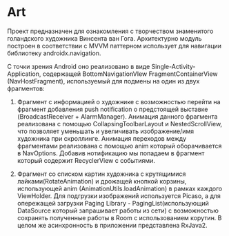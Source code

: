 # Art

Проект предназначен для ознакомления с творчеством знаменитого голандского художника Винсента ван Гога. Архитектурно модуль построен в соответствии с MVVM паттерном использует для навигации библиотеку androidx.navigation. 

С точки зрения Android оно реализовано в виде Single-Activity-Application, содержащей BottomNavigationVIew FragmentContainerView (NavHostFragment), используемый для подмены на один из двух фрагментов: 

1. Фрагмент с информацией о художнике с возможностью перейти на фрагмент добавления push notification о предстоящей выставке (BroadcastReceiver + AlarmManager). Анимация данного фрагмента реализована с помощью CollapsingToolbarLayout и NestedScrollView, что позволяет уменьшать и увеличивать изображение/имя художника при скроллинге. Анимация переходов между фрагментами реализована с помощью anim который оборачивается в NavOptions.  Добавив нотификацию мы попадаем в фрагмент который содержит RecyclerView с событиями.

2. Фрагмент со списком картин художника с крутящимися лайками(RotateAnimation) и дрожащей кнопкой корзины, использующей anim (AnimationUtils.loadAnimation) в рамках каждого ViewHolder. Для подгрузки изображений используется Picaso, а для опережащей загрузки Paging Library - PagingList(использующий DataSource который запрашивает работы из сети) с возможностью сохранять полученные работы в Room с использованием корутин. В целом же асинхронность в приложении представлена RxJava2. 

